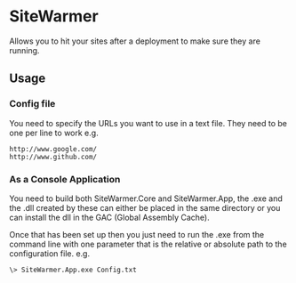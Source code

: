 # SiteWarmer

Allows you to hit your sites after a deployment to make sure they are running.

## Usage

### Config file

You need to specify the URLs you want to use in a text file. They need to be one per line to work
e.g.

    http://www.google.com/
    http://www.github.com/

### As a Console Application

You need to build both SiteWarmer.Core and SiteWarmer.App, the .exe and the .dll created by these can either be placed in the same directory or you can install the dll in the GAC (Global Assembly Cache).

Once that has been set up then you just need to run the .exe from the command line with one parameter that is the relative or absolute path to the configuration file.
e.g.

    \> SiteWarmer.App.exe Config.txt